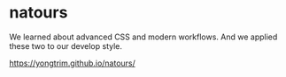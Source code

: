# natours

We learned about advanced CSS and modern workflows. And we applied these two to our develop style.

https://yongtrim.github.io/natours/
